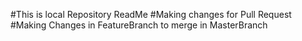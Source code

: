 #This is local Repository ReadMe
#Making changes for Pull Request
#Making Changes in FeatureBranch to merge in MasterBranch
